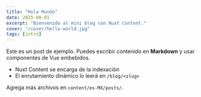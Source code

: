 ```yaml
---
title: "Hola Mundo"
date: 2025-08-01
excerpt: "Bienvenido al mini blog con Nuxt Content."
cover: "/cover/hello-world.jpg"
tags: [intro]
---
```


Este es un post de ejemplo. Puedes escribir contenido en **Markdown** y usar
componentes de Vue embebidos.

- Nuxt Content se encarga de la indexación
- El enrutamiento dinámico lo leerá en `/blog/<slug>`

Agrega más archivos en `content/es-MX/posts/`.
